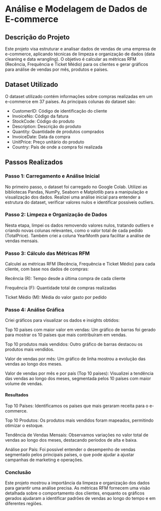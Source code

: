 # Análise e Modelagem de Dados de E-commerce
## Descrição do Projeto
Este projeto visa estruturar e analisar dados de vendas de uma empresa de e-commerce, aplicando técnicas de limpeza e organização de dados (data cleaning e data wrangling). O objetivo é calcular as métricas RFM (Recência, Frequência e Ticket Médio) para os clientes e gerar gráficos para análise de vendas por mês, produtos e países.

## Dataset Utilizado
O dataset utilizado contém informações sobre compras realizadas em um e-commerce em 37 países. As principais colunas do dataset são:

- CustomerID: Código de identificação do cliente
- InvoiceNo: Código da fatura
- StockCode: Código do produto
- Description: Descrição do produto
- Quantity: Quantidade de produtos comprados
- InvoiceDate: Data da compra
- UnitPrice: Preço unitário do produto
- Country: País de onde a compra foi realizada

## Passos Realizados
### Passo 1: Carregamento e Análise Inicial
No primeiro passo, o dataset foi carregado no Google Colab. Utilizei as bibliotecas Pandas, NumPy, Seaborn e Matplotlib para a manipulação e visualização dos dados. Realizei uma análise inicial para entender a estrutura do dataset, verificar valores nulos e identificar possíveis outliers.

### Passo 2: Limpeza e Organização de Dados
Nesta etapa, limpei os dados removendo valores nulos, tratando outliers e criando novas colunas relevantes, como o valor total de cada pedido (TotalPrice). Também criei a coluna YearMonth para facilitar a análise de vendas mensais.

### Passo 3: Cálculo das Métricas RFM
Calculei as métricas RFM (Recência, Frequência e Ticket Médio) para cada cliente, com base nos dados de compras:

Recência (R): Tempo desde a última compra de cada cliente

Frequência (F): Quantidade total de compras realizadas

Ticket Médio (M): Média do valor gasto por pedido

### Passo 4: Análise Gráfica
Criei gráficos para visualizar os dados e insights obtidos:

Top 10 países com maior valor em vendas: Um gráfico de barras foi gerado para mostrar os 10 países que mais contribuíram em vendas.

Top 10 produtos mais vendidos: Outro gráfico de barras destacou os produtos mais vendidos.

Valor de vendas por mês: Um gráfico de linha mostrou a evolução das vendas ao longo dos meses.

Valor de vendas por mês e por país (Top 10 países): Visualizei a tendência das vendas ao longo dos meses, segmentada pelos 10 países com maior volume de vendas.

#### Resultados
Top 10 Países: Identificamos os países que mais geraram receita para o e-commerce.

Top 10 Produtos: Os produtos mais vendidos foram mapeados, permitindo otimizar o estoque.

Tendência de Vendas Mensais: Observamos variações no valor total de vendas ao longo dos meses, destacando períodos de alta e baixa.

Análise por País: Foi possível entender o desempenho de vendas segmentado pelos principais países, o que pode ajudar a ajustar campanhas de marketing e operações.

### Conclusão
Este projeto mostrou a importância da limpeza e organização dos dados para garantir uma análise precisa. As métricas RFM fornecem uma visão detalhada sobre o comportamento dos clientes, enquanto os gráficos gerados ajudaram a identificar padrões de vendas ao longo do tempo e em diferentes regiões.


